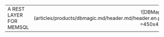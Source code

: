 |   |   | 
|:------|----------:|
| A REST LAYER FOR MEMSQL | ![DBMagic](articles/products/dbmagic.md/header.md/header.en.png =450x460) |
